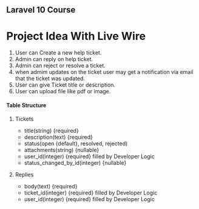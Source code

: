 ## Laravel 10 Course

# Project Idea With Live Wire

1. User can Create a new help ticket.
2. Admin can reply on help ticket.
3. Admin can reject or resolve a ticket.
4. when admim updates on the ticket user may get a notification 
via email that the ticket was updated.
5. User can give Ticket title or description.
6. User can upload file like pdf or image.

#### Table Structure
1. Tickets 
     - title(string) {required}
     - description(text) {required}
     - status(open {default}, resolved, rejected) 
     - attachments(string) {nullable}
     - user_id(integer) {required} filled by Developer Logic
     - status_changed_by_id(integer) {nullable}

2. Replies 
   - body(text) {required}
   - ticket_id(integer) {required} filled by Developer Logic
   - user_id(integer) {required} filled by Developer Logic